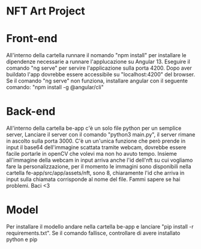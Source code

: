 # NFT Art Project


# Front-end

All'interno della cartella runnare il nomando "npm install" per installare le dipendenze necessarie a runnare l'applucazione su Angular 13.
Eseguire il comando "ng serve" per servire l'applicazione sulla porta 4200.
Dopo aver buildato l'app dovrebbe essere accessibile su "localhost:4200" del browser.
Se il comando "ng serve" non funziona, installare angular con il seguente comando: "npm install -g @angular/cli"



# Back-end

All'interno della cartella be-app c'è un solo file python per un semplice server,
Lanciare il server con il comando "python3 main.py", il server rimane in ascolto sulla porta 3000.
C'è un un'unica funzione che però prende in input il base64 dell'immagine scattata tramite webcam, dovrebbe essere facile portarle in openCV che volevi ma non ho avuto tempo.
Insieme all'immagine della webcam in input arriva anche l'id dell'nft su cui vogliamo fare la personalizzazione, per il momento le immagini sono disponibili nella cartella fe-app/src/app/assets/nft, sono 8, chiaramente l'id che arriva in input sulla chiamata corrisponde al nome del file.
Fammi sapere se hai problemi.
Baci <3

# Model
Per installare il modello andare nella cartella be-app e lanciare "pip install -r requirements.txt". Se il comando fallisce, controllare di avere installato python e pip
